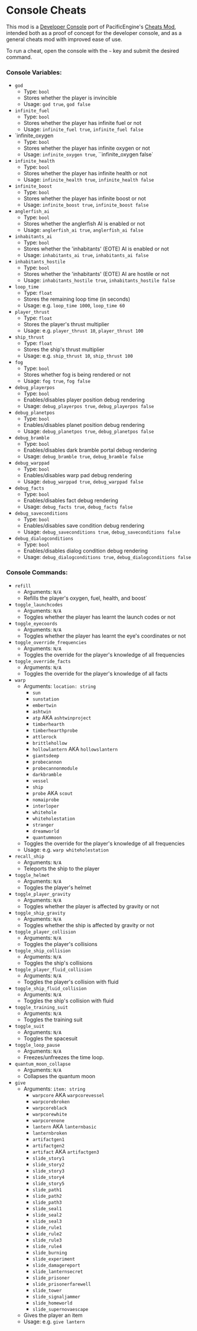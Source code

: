 # Console Cheats
This mod is a [Developer Console](https://github.com/Smaedd/OW_DeveloperConsole) port of PacificEngine's [Cheats Mod](https://github.com/PacificEngine/OW_CheatsMod), intended both as a proof of concept for the developer console, and as a general cheats mod with improved ease of use.

To run a cheat, open the console with the `~` key and submit the desired command.

###  Console Variables:
- `god`
	- Type: `bool`
	- Stores whether the player is invincible
	- Usage: `god true`, `god false`
- `infinite_fuel`
	- Type: `bool`
	- Stores whether the player has infinite fuel or not
	- Usage: `infinite_fuel true`, `infinite_fuel false`
- `infinite_oxygen
	- Type: `bool`
	- Stores whether the player has infinite oxygen or not
	- Usage: `infinite_oxygen true`, ``infinite_oxygen false`
- `infinite_health`
	- Type: `bool`
	- Stores whether the player has infinite health or not
	- Usage: `infinite_health true`, `infinite_health false`
- `infinite_boost`
	- Type: `bool`
	- Stores whether the player has infinite boost or not
	- Usage: `infinite_boost true`, `infinite_boost false`
- `anglerfish_ai`
	- Type: `bool`
	- Stores whether the anglerfish AI is enabled or not
	- Usage: `anglerfish_ai true`, `anglerfish_ai false`
- `inhabitants_ai`
	- Type: `bool`
	- Stores whether the 'inhabitants' (EOTE) AI is enabled or not 
	- Usage: `inhabitants_ai true`, `inhabitants_ai false`
- `inhabitants_hostile`
	- Type: `bool`
	- Stores whether the 'inhabitants' (EOTE) AI are hostile or not 
	- Usage: `inhabitants_hostile true`, `inhabitants_hostile false`
- `loop_time`
	- Type: `float`
	- Stores the remaining loop time (in seconds)
	- Usage: e.g. `loop_time 1000`, `loop_time 60`
- `player_thrust`
	- Type: `float`
	- Stores the player's thrust multiplier
	- Usage: e.g. `player_thrust 10`, `player_thrust 100`
- `ship_thrust`
	- Type: `float`
	- Stores the ship's thrust multiplier
	- Usage: e.g. `ship_thrust 10`, `ship_thrust 100`
- `fog`
	- Type: `bool`
	- Stores whether fog is being rendered or not
	- Usage: `fog true`, `fog false`
- `debug_playerpos`
	- Type: `bool`
	- Enables/disables player position debug rendering
	- Usage: `debug_playerpos true`, `debug_playerpos false`
- `debug_planetpos`
	- Type: `bool`
	- Enables/disables planet position debug rendering
	- Usage: `debug_planetpos true`, `debug_planetpos false`
- `debug_bramble`
	- Type: `bool`
	- Enables/disables dark bramble portal debug rendering
	- Usage: `debug_bramble true`, `debug_bramble false`
- `debug_warppad`
	- Type: `bool`
	- Enables/disables warp pad debug rendering
	- Usage: `debug_warppad true`, `debug_warppad false`
- `debug_facts`
	- Type: `bool`
	- Enables/disables fact debug rendering
	- Usage: `debug_facts true`, `debug_facts false`
- `debug_saveconditions`
	- Type: `bool`
	- Enables/disables save condition debug rendering
	- Usage: `debug_saveconditions true`, `debug_saveconditions false`
- `debug_dialogconditions`
	- Type: `bool`
	- Enables/disables dialog condition debug rendering
	- Usage: `debug_dialogconditions true`, `debug_dialogconditions false`
### Console Commands:
- `refill`
	- Arguments: `N/A`
	- Refills the player's oxygen, fuel, health, and boost`
- `toggle_launchcodes`
	- Arguments: `N/A`
	- Toggles whether the player has learnt the launch codes or not
- `toggle_eyecoords`
	- Arguments: `N/A`
	- Toggles whether the player has learnt the eye's coordinates or not
- `toggle_override_frequencies`
	- Arguments: `N/A`
	- Toggles the override for the player's knowledge of all frequencies
- `toggle_override_facts`
	- Arguments: `N/A`
	- Toggles the override for the player's knowledge of all facts
- `warp`
	- Arguments: `location: string`
		- `sun`
		- `sunstation`
		- `embertwin`
		- `ashtwin`
		- `atp` AKA `ashtwinproject`
		- `timberhearth`
		- `timberhearthprobe`
		- `attlerock`
		- `brittlehollow`
		- `hollowlantern` AKA `hollowslantern`
		- `giantsdeep`
		- `probecannon`
		- `probecannonmodule`
		- `darkbramble`
		- `vessel`
		- `ship`
		- `probe` AKA `scout`
		- `nomaiprobe`
		- `interloper`
		- `whitehole`
		- `whiteholestation`
		- `stranger`
		- `dreamworld`
		- `quantummoon`
	- Toggles the override for the player's knowledge of all frequencies
	- Usage: e.g. `warp whiteholestation`
- `recall_ship`
	- Arguments: `N/A`
	- Teleports the ship to the player
- `toggle_helmet`
	- Arguments: `N/A`
	- Toggles the player's helmet
- `toggle_player_gravity`
	- Arguments: `N/A`
	- Toggles whether the player is affected by gravity or not
- `toggle_ship_gravity`
	- Arguments: `N/A`
	- Toggles whether the ship is affected by gravity or not
- `toggle_player_collision`
	- Arguments: `N/A`
	- Toggles the player's collisions
- `toggle_ship_collision`
	- Arguments: `N/A`
	- Toggles the ship's collisions
- `toggle_player_fluid_collision`
	- Arguments: `N/A`
	- Toggles the player's collision with fluid
- `toggle_ship_fluid_collision`
	- Arguments: `N/A`
	- Toggles the ship's collision with fluid
- `toggle_training_suit`
	- Arguments: `N/A`
	- Toggles the training suit
- `toggle_suit`
	- Arguments: `N/A`
	- Toggles the spacesuit
- `toggle_loop_pause`
	- Arguments: `N/A`
	- Freezes/unfreezes the time loop.
- `quantum_moon_collapse`
	- Arguments: `N/A`
	- Collapses the quantum moon
- `give`
	- Arguments: `item: string`
		- `warpcore` AKA `warpcorevessel`
		- `warpcorebroken`
		- `warpcoreblack`
		- `warpcorewhite`
		- `warpcorenone`
		- `lantern` AKA `lanternbasic`
		- `lanternbroken`
		- `artifactgen1`
		- `artifactgen2`
		- `artifact` AKA `artifactgen3`
		- `slide_story1`
		- `slide_story2`
		- `slide_story3`
		- `slide_story4`
		- `slide_story5`
		- `slide_path1`
		- `slide_path2`
		- `slide_path3`
		- `slide_seal1`
		- `slide_seal2`
		- `slide_seal3`
		- `slide_rule1`
		- `slide_rule2`
		- `slide_rule3`
		- `slide_rule4`
		- `slide_burning`
		- `slide_experiment`
		- `slide_damagereport`
		- `slide_lanternsecret`
		- `slide_prisoner`
		- `slide_prisonerfarewell`
		- `slide_tower`
		- `slide_signaljammer`
		- `slide_homeworld`
		- `slide_supernovaescape`
	- Gives the player an item
	- Usage: e.g. `give lantern`